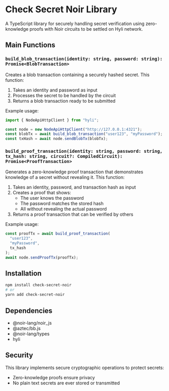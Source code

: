 # Check Secret Noir Library

A TypeScript library for securely handling secret verification using zero-knowledge proofs with Noir circuits to be settled on Hyli network.

## Main Functions

### `build_blob_transaction(identity: string, password: string): Promise<BlobTransaction>`

Creates a blob transaction containing a securely hashed secret. This function:

1. Takes an identity and password as input
2. Processes the secret to be handled by the circuit
3. Returns a blob transaction ready to be submitted

Example usage:
```typescript
import { NodeApiHttpClient } from "hyli";

const node = new NodeApiHttpClient("http://127.0.0.1:4321");
const blobTx = await build_blob_transaction("user123", "myPassword");
const txHash = await node.sendBlobTx(blobTx);
```

### `build_proof_transaction(identity: string, password: string, tx_hash: string, circuit?: CompiledCircuit): Promise<ProofTransaction>`

Generates a zero-knowledge proof transaction that demonstrates knowledge of a secret without revealing it. This function:

1. Takes an identity, password, and transaction hash as input
2. Creates a proof that shows:
   - The user knows the password
   - The password matches the stored hash
   - All without revealing the actual password
3. Returns a proof transaction that can be verified by others

Example usage:
```typescript
const proofTx = await build_proof_transaction(
  "user123",
  "myPassword",
  tx_hash 
);
await node.sendProofTx(proofTx);
```

## Installation

```bash
npm install check-secret-noir
# or
yarn add check-secret-noir
```

## Dependencies

- @noir-lang/noir_js
- @aztec/bb.js
- @noir-lang/types
- hyli

## Security

This library implements secure cryptographic operations to protect secrets:
- Zero-knowledge proofs ensure privacy
- No plain text secrets are ever stored or transmitted

